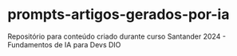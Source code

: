 # prompts-artigos-gerados-por-ia
Repositório para conteúdo criado durante curso Santander 2024 - Fundamentos de IA para Devs DIO
